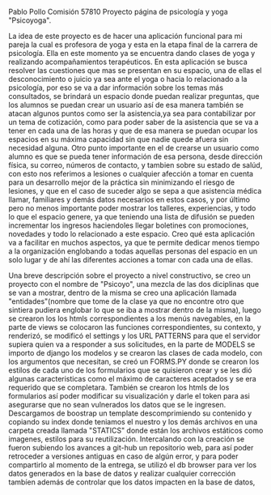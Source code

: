 Pablo Pollo 
Comisión 57810
Proyecto página de psicología y yoga "Psicoyoga".

La idea de este proyecto es de hacer una aplicación funcional para mi pareja la cual es profesora de yoga y esta en la etapa final de la carrera de psicología. Ella en este momento ya se encuentra dando clases de yoga y realizando acompañamientos terapéuticos.
En esta aplicación se busca resolver las cuestiones que mas se presentan en su espacio, una de ellas el desconocimiento o juicio ya sea ante el yoga o hacia lo relacionado a la psicología, por eso se va a dar información sobre los temas más consultados, se brindará un espacio donde puedan realizar preguntas, que los alumnos se puedan crear un usuario así de esa manera también se atacan algunos puntos como ser la asistencia,ya sea para contabilizar por un tema de cotización, como para poder saber de la asistencia que se va a tener en cada una de las horas y que de esa manera se puedan ocupar los espacios en su máxima capacidad sin que nadie quede afuera sin necesidad alguna. Otro punto importante en el de crearse un usuario como alumno es que se pueda tener información de esa persona, desde dirección física, su correo, números de contacto, y tambien sobre su estado de salúd, con esto nos referimos a lesiones o cualquier afección a tomar en cuenta para un desarrollo mejor de la práctica sin minimizando el riesgo de lesiones, y que en el caso de suceder algo se sepa a que asistencia médica llamar, familiares y demás datos necesarios en estos casos, y por último pero no menos importante poder mostrar los talleres, experiencias, y todo lo que el espacio genere, ya que teniendo una lista de difusión se pueden incrementar los ingresos haciendoles llegar boletines con promociones, novedades y todo lo relacionado a este espacio.
Creo qué esta aplicación va a facilitar en muchos aspectos, ya que te permite dedicar menos tiempo a la organización englobando a todas aquellas personas del espacio en un solo lugar y de ahí las diferentes acciones a tomar con cada una de ellas.

Una breve descripción sobre el proyecto a nivel constructivo, se creo un proyecto con el nombre de "Psicoyo", una mezcla de las dos diciplinas que se van a mostrar, dentro de la misma se creo una aplicación llamada "entidades"(nombre que tome de la clase ya que no encontre otro que sintiera pudiera englobar lo que se iba a mostrar dentro de la misma), luego se crearon los los htmls correspondientes a los menús navegables, en la parte de views se colocaron las funciones correspondientes, su contexto, y renderizó, se modificó el settings y los URL PATTERNS para que el servidor supiera quien va a responder a sus solicitudes, en la parte de MODELS se importo de django los modelos y se crearon las clases de cada modelo, con los argumentos que necesitan, se creó un FORMS.PY donde se crearon los estilos de cada uno de los formularios que se quisieron crear y se les dió algunas caracteristicas como el máximo de caracteres aceptados y se era requerido que se completara. También se crearon los htmls de los formularios así poder modificar su visualización y darle el token para asi asegurarse que no sean vulnerados los datos que se le ingresen. Descargamos de boostrap un template descomprimiendo su contenido y copiando su index donde teniamos el nuestro y los demás archivos en una carpeta creada llamada "STATICS" donde están los archivos estáticos como imagenes, estilos para su reutilización.
Intercalando con la creación se fueron subiendo los avances a git-hub un repositorio web, para así poder retroceder a versiones antiguas en caso de algún error, y para poder compartirlo al momento de la entrega, se utilizó el db browser para ver los datos generados en la base de datos y realizar cualquier corrección tambíen además de controlar que los datos impacten en la base de datos,